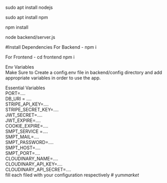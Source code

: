 sudo apt install nodejs

sudo apt install npm

npm install

node backend/server.js






#Install Dependencies
For Backend - npm i

For Frontend - cd frontend  npm i

Env Variables <br/>
Make Sure to Create a config.env file in backend/config directory and add appropriate variables in order to use the app.

Essential Variables <br/> PORT=.... <br/>DB_URI = .... <br/>STRIPE_API_KEY=.... <br/>STRIPE_SECRET_KEY=.... <br/>JWT_SECRET=.... <br/>JWT_EXPIRE=.... <br/>COOKIE_EXPIRE=.... <br/>SMPT_SERVICE =.... <br/>SMPT_MAIL=.... <br/>SMPT_PASSWORD=.... <br/>SMPT_HOST=.... <br/>SMPT_PORT=.... <br/>CLOUDINARY_NAME=.... <br/>CLOUDINARY_API_KEY=.... <br/>CLOUDINARY_API_SECRET=.... <br/>fill each filed with your configuration respectively
#   y u m _ m a r k e t _  
 